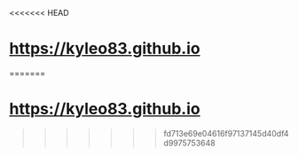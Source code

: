 <<<<<<< HEAD
# https://kyleo83.github.io
=======
# https://kyleo83.github.io
>>>>>>> fd713e69e04616f97137145d40df4d9975753648
